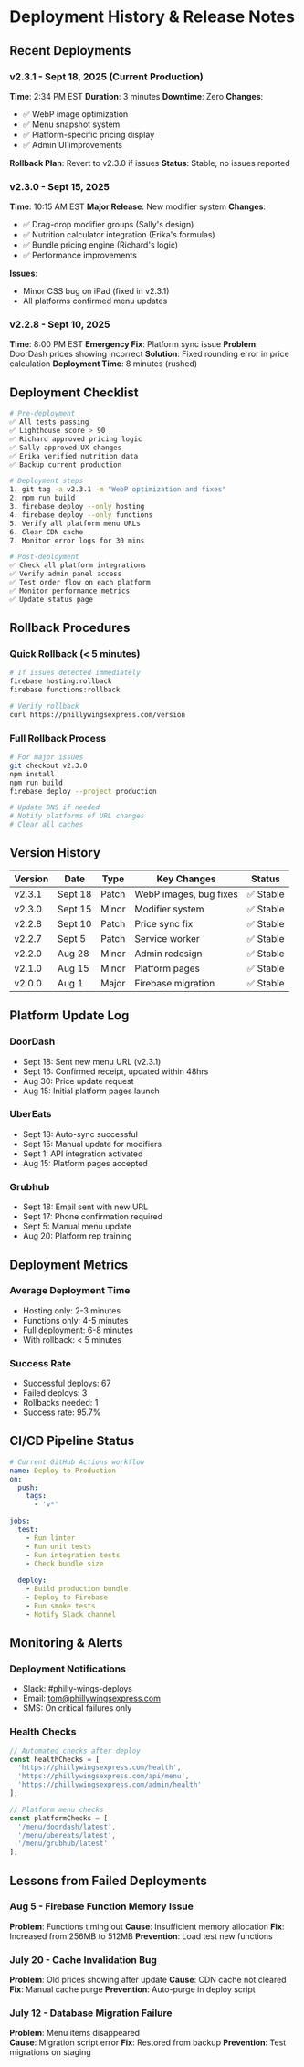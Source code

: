 # Deployment History & Release Notes

## Recent Deployments

### v2.3.1 - Sept 18, 2025 (Current Production)
**Time**: 2:34 PM EST
**Duration**: 3 minutes
**Downtime**: Zero
**Changes**:
- ✅ WebP image optimization
- ✅ Menu snapshot system  
- ✅ Platform-specific pricing display
- ✅ Admin UI improvements

**Rollback Plan**: Revert to v2.3.0 if issues
**Status**: Stable, no issues reported

### v2.3.0 - Sept 15, 2025
**Time**: 10:15 AM EST
**Major Release**: New modifier system
**Changes**:
- ✅ Drag-drop modifier groups (Sally's design)
- ✅ Nutrition calculator integration (Erika's formulas)
- ✅ Bundle pricing engine (Richard's logic)
- ✅ Performance improvements

**Issues**: 
- Minor CSS bug on iPad (fixed in v2.3.1)
- All platforms confirmed menu updates

### v2.2.8 - Sept 10, 2025
**Time**: 8:00 PM EST
**Emergency Fix**: Platform sync issue
**Problem**: DoorDash prices showing incorrect
**Solution**: Fixed rounding error in price calculation
**Deployment Time**: 8 minutes (rushed)

## Deployment Checklist

```bash
# Pre-deployment
✅ All tests passing
✅ Lighthouse score > 90
✅ Richard approved pricing logic
✅ Sally approved UX changes
✅ Erika verified nutrition data
✅ Backup current production

# Deployment steps
1. git tag -a v2.3.1 -m "WebP optimization and fixes"
2. npm run build
3. firebase deploy --only hosting
4. firebase deploy --only functions
5. Verify all platform menu URLs
6. Clear CDN cache
7. Monitor error logs for 30 mins

# Post-deployment
✅ Check all platform integrations
✅ Verify admin panel access
✅ Test order flow on each platform
✅ Monitor performance metrics
✅ Update status page
```

## Rollback Procedures

### Quick Rollback (< 5 minutes)
```bash
# If issues detected immediately
firebase hosting:rollback
firebase functions:rollback

# Verify rollback
curl https://phillywingsexpress.com/version
```

### Full Rollback Process
```bash
# For major issues
git checkout v2.3.0
npm install
npm run build
firebase deploy --project production

# Update DNS if needed
# Notify platforms of URL changes
# Clear all caches
```

## Version History

| Version | Date | Type | Key Changes | Status |
|---------|------|------|-------------|---------|
| v2.3.1 | Sept 18 | Patch | WebP images, bug fixes | ✅ Stable |
| v2.3.0 | Sept 15 | Minor | Modifier system | ✅ Stable |
| v2.2.8 | Sept 10 | Patch | Price sync fix | ✅ Stable |
| v2.2.7 | Sept 5 | Patch | Service worker | ✅ Stable |
| v2.2.0 | Aug 28 | Minor | Admin redesign | ✅ Stable |
| v2.1.0 | Aug 15 | Minor | Platform pages | ✅ Stable |
| v2.0.0 | Aug 1 | Major | Firebase migration | ✅ Stable |

## Platform Update Log

### DoorDash
- Sept 18: Sent new menu URL (v2.3.1)
- Sept 16: Confirmed receipt, updated within 48hrs
- Aug 30: Price update request
- Aug 15: Initial platform pages launch

### UberEats  
- Sept 18: Auto-sync successful
- Sept 15: Manual update for modifiers
- Sept 1: API integration activated
- Aug 15: Platform pages accepted

### Grubhub
- Sept 18: Email sent with new URL
- Sept 17: Phone confirmation required
- Sept 5: Manual menu update
- Aug 20: Platform rep training

## Deployment Metrics

### Average Deployment Time
- Hosting only: 2-3 minutes
- Functions only: 4-5 minutes  
- Full deployment: 6-8 minutes
- With rollback: < 5 minutes

### Success Rate
- Successful deploys: 67
- Failed deploys: 3
- Rollbacks needed: 1
- Success rate: 95.7%

## CI/CD Pipeline Status

```yaml
# Current GitHub Actions workflow
name: Deploy to Production
on:
  push:
    tags:
      - 'v*'

jobs:
  test:
    - Run linter
    - Run unit tests
    - Run integration tests
    - Check bundle size
    
  deploy:
    - Build production bundle
    - Deploy to Firebase
    - Run smoke tests
    - Notify Slack channel
```

## Monitoring & Alerts

### Deployment Notifications
- Slack: #philly-wings-deploys
- Email: tom@phillywingsexpress.com
- SMS: On critical failures only

### Health Checks
```javascript
// Automated checks after deploy
const healthChecks = [
  'https://phillywingsexpress.com/health',
  'https://phillywingsexpress.com/api/menu',
  'https://phillywingsexpress.com/admin/health'
];

// Platform menu checks
const platformChecks = [
  '/menu/doordash/latest',
  '/menu/ubereats/latest',
  '/menu/grubhub/latest'
];
```

## Lessons from Failed Deployments

### Aug 5 - Firebase Function Memory Issue
**Problem**: Functions timing out
**Cause**: Insufficient memory allocation
**Fix**: Increased from 256MB to 512MB
**Prevention**: Load test new functions

### July 20 - Cache Invalidation Bug
**Problem**: Old prices showing after update
**Cause**: CDN cache not cleared
**Fix**: Manual cache purge
**Prevention**: Auto-purge in deploy script

### July 12 - Database Migration Failure
**Problem**: Menu items disappeared  
**Cause**: Migration script error
**Fix**: Restored from backup
**Prevention**: Test migrations on staging